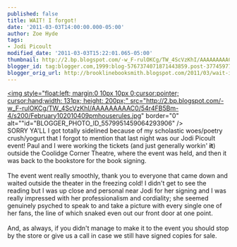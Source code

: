 ```yaml
---
published: false
title: WAIT! I forgot!
date: '2011-03-03T14:00:00.000-05:00'
author: Zoe Hyde
tags:
- Jodi Picoult
modified_date: '2011-03-03T15:22:01.065-05:00'
thumbnail: http://2.bp.blogspot.com/-w_F-rulOKCg/TW_4ScVzKhI/AAAAAAAAAC0/54r4FB5Bm-4/s72-c/February102010409pmhouserules.jpg
blogger_id: tag:blogger.com,1999:blog-5767374071871443859.post-377459779787806906
blogger_orig_url: http://brooklinebooksmith.blogspot.com/2011/03/wait-i-forgot.html
---
```


<a onblur="try {parent.deselectBloggerImageGracefully();} catch(e) {}" href="http://2.bp.blogspot.com/-w_F-rulOKCg/TW_4ScVzKhI/AAAAAAAAAC0/54r4FB5Bm-4/s1600/February102010409pmhouserules.jpg"><img style="float:left; margin:0 10px 10px 0;cursor:pointer; cursor:hand;width: 131px; height: 200px;" src="http://2.bp.blogspot.com/-w_F-rulOKCg/TW_4ScVzKhI/AAAAAAAAAC0/54r4FB5Bm-4/s200/February102010409pmhouserules.jpg" border="0" alt=""id="BLOGGER_PHOTO_ID_5579951459064293906" /></a><br />SORRY YA'LL I got totally sidelined because of my scholastic woes/poetry crush/yogurt that I forgot to mention that last night was our Jodi Picoult event! Paul and I were working the tickets (and just generally workin' <b>it</b>) outside the Coolidge Corner Theatre, where the event was held, and then it was back to the bookstore for the book signing.<br /><br />The event went really smoothly, thank you to everyone that came down and waited outside the theater in the freezing cold! I didn't get to see the reading but I was up close and personal near Jodi for her signing and I was really impressed with her professionalism and cordiality; she seemed genuinely psyched to speak to and take a picture with every single one of her fans, the line of which snaked even out our front door at one point. <br /><br />And, as always, if you didn't manage to make it to the event you should stop by the store or give us a call in case we still have signed copies for sale.